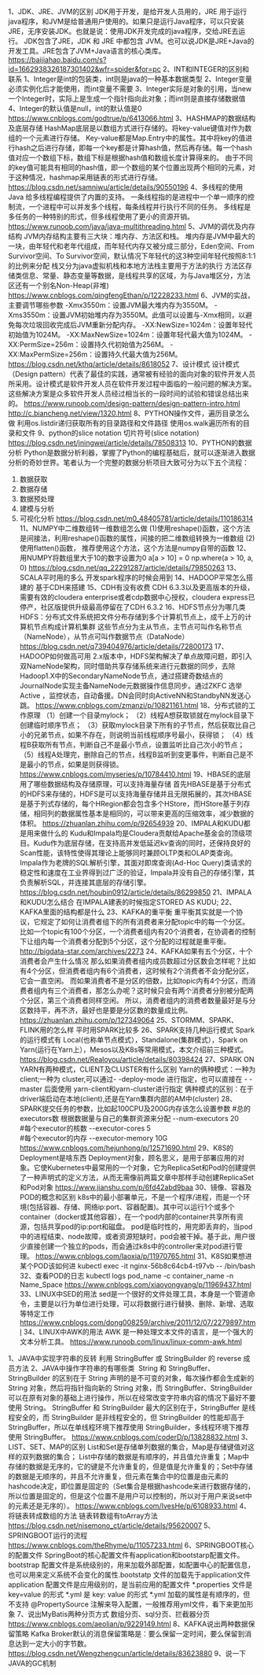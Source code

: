 1、JDK、JRE、JVM的区别 
JDK用于开发，是给开发人员用的，JRE 用于运行java程序，和JVM是给普通用户使用的。如果只是运行Java程序，可以只安装JRE，无序安装JDK。也就是说：使用JDK开发完成的java程序，交给JRE去运行。
JDK包含了JRE，JDK 和 JRE 中都包含 JVM。也可以说JDK是JRE+Java的开发工具。JRE包含了JVM+Java语言的核心类库。
https://baijiahao.baidu.com/s?id=1662938326187301402&wfr=spider&for=pc
2、INT和INTEGER的区别和联系 
1、Integer是int的包装类，int则是java的一种基本数据类型 
2、Integer变量必须实例化后才能使用，而int变量不需要 
3、Integer实际是对象的引用，当new一个Integer时，实际上是生成一个指针指向此对象；而int则是直接存储数据值 
4、Integer的默认值是null，int的默认值是0
https://www.cnblogs.com/godtrue/p/6413066.html
3、HASHMAP的数据结构及底层存储 
HashMap底层是以数组方式进行存储的。将key-value键值对作为数组的一个元素进行存储。
Key-value都是Map.Entry中的属性。其中将key的值进行hash之后进行存储，即每一个key都是计算hash值，然后再存储。每一个hash值对应一个数组下标，数组下标是根据hash值和数组长度计算得来的。
由于不同的key值可能具有相同的hash值，即一个数组的某个位置出现两个相同的元素，对于这种情况，hashmap采用链表的形式进行存储。
https://blog.csdn.net/samniwu/article/details/90550196
4、多线程的使用 
Java 给多线程编程提供了内置的支持。 一条线程指的是进程中一个单一顺序的控制流，一个进程中可以并发多个线程，每条线程并行执行不同的任务。
多线程是多任务的一种特别的形式，但多线程使用了更小的资源开销。
https://www.runoob.com/java/java-multithreading.html
5、JVM的调优及内存结构 
JVM内存结构主要有三大块：堆内存、方法区和栈。
堆内存是JVM中最大的一块，由年轻代和老年代组成，而年轻代内存又被分成三部分，Eden空间、From Survivor空间、To Survivor空间，默认情况下年轻代的这3种空间年轻代按照8:1:1的比例来分配
栈又分为java虚拟机栈和本地方法栈主要用于方法的执行
方法区存储类信息、常量、静态变量等数据，是线程共享的区域，为与Java堆区分，方法区还有一个别名Non-Heap(非堆)
https://www.cnblogs.com/qingfengEthan/p/12228233.html
6、JVM的实战，主要调节哪些参数 
-Xmx3550m：设置JVM最大堆内存为3550M。
-Xms3550m：设置JVM初始堆内存为3550M。此值可以设置与-Xmx相同，以避免每次垃圾回收完成后JVM重新分配内存。
-XX:NewSize=1024m：设置年轻代初始值为1024M。
-XX:MaxNewSize=1024m：设置年轻代最大值为1024M。
-XX:PermSize=256m：设置持久代初始值为256M。
-XX:MaxPermSize=256m：设置持久代最大值为256M。
https://blog.csdn.net/kthq/article/details/8618052
7、设计模式 
设计模式（Design pattern）代表了最佳的实践，通常被有经验的面向对象的软件开发人员所采用。设计模式是软件开发人员在软件开发过程中面临的一般问题的解决方案。这些解决方案是众多软件开发人员经过相当长的一段时间的试验和错误总结出来的。
https://www.runoob.com/design-pattern/design-pattern-intro.html
http://c.biancheng.net/view/1320.html
8、PYTHON操作文件，遍历目录怎么做 
利用os.listdir递归获取所有的目录路径和文件路径
使用os.walk遍历所有的目录和文件
9、python的slice notation 
切片符号(slice notation)
https://blog.csdn.net/jningwei/article/details/78508313
10、PYTHON的数据分析 
Python是数据分析利器，掌握了Python的编程基础后，就可以逐渐进入数据分析的奇妙世界。笔者认为一个完整的数据分析项目大致可分为以下五个流程：
1. 数据获取
2. 数据存储
3. 数据预处理
4. 建模与分析
5. 可视化分析
https://blog.csdn.net/m0_48405781/article/details/110186314
11、NUMPY中二维数组转一维数组怎么做 
(1)使用reshape()函数，这个方法是间接法，利用reshape()函数的属性，间接的把二维数组转换为一维数组
(2)使用flatten()函数， 推荐使用这个方法，这个方法是numpy自带的函数
12、用NUMPY将数组里大于10的数字设置为0 
a[a > 10] = 0
np.where(a > 10, a, 0)
https://blog.csdn.net/qq_22291287/article/details/79850263
13、SCALA平时用的多么 
开发spark程序的时候会用到
14、HADOOP平常怎么搭建的 
基于CDH来搭建
15、CDH有没有收费 
CDH 6.3.3以及更高版本的升级，需要有效的cloudera enterprise或者cdp数据中心授权，cloudera express已停产，社区版提供升级最高停留在了CDH 6.3.2
16、HDFS节点分为哪几类 
HDFS：分布式文件系统把文件分布存储到多个计算机节点上，成千上万的计算机节点构成计算机集群
这些节点分为主从节点，主节点可叫作名称节点（NameNode），从节点可叫作数据节点（DataNode）
https://blog.csdn.net/q739404976/article/details/72800173
17、HADOOP如何做高可用 
2.x版本中，HDFS架构解决了单点故障问题，即引入双NameNode架构，同时借助共享存储系统来进行元数据的同步，去除Hadoop1.X中的SecondaryNameNode节点，通过搭建奇数结点的JournalNode实现主备NameNode元数据操作信息同步。通过ZKFC 选举Active ，监控状态，自动备援。DN会同时向ActiveNN和StandbyNN发送心跳。
https://www.cnblogs.com/zmanzi/p/10821161.html
18、分布式锁的工作原理 
（1）创建一个目录mylock；
（2）线程A想获取锁就在mylock目录下创建临时顺序节点；
（3）获取mylock目录下所有的子节点，然后获取比自己小的兄弟节点，如果不存在，则说明当前线程顺序号最小，获得锁；
（4）线程B获取所有节点，判断自己不是最小节点，设置监听比自己次小的节点；
（5）线程A处理完，删除自己的节点，线程B监听到变更事件，判断自己是不是最小的节点，如果是则获得锁。
https://www.cnblogs.com/myseries/p/10784410.html
19、HBASE的底层用了哪些数据结构及存储原理，可以支持海量存储 
首先HBASE是基于分布式的HDFS来存储的，HDFS是可以支持海量存储并且无限拓展的，其次HBASE是基于列式存储的，每个HRegion都会包含多个HStore，而HStore基于列存储，相同列的数据属性基本是相同的，可以带来更高的压缩效率，减少数据的体积。
https://zhuanlan.zhihu.com/p/92654939
20、IMPALA和KUDU都是用来做什么的 
Kudu和Impala均是Cloudera贡献给Apache基金会的顶级项目。Kudu作为底层存储，在支持高并发低延迟kv查询的同时，还保持良好的Scan性能，该特性使得其理论上能够同时兼顾OLTP类和OLAP类查询。Impala作为老牌的SQL解析引擎，其面对即席查询(Ad-Hoc Query)类请求的稳定性和速度在工业界得到过广泛的验证，Impala并没有自己的存储引擎，其负责解析SQL，并连接其底层的存储引擎。
https://blog.csdn.net/houbin0912/article/details/86299850
21、IMPALA和KUDU怎么结合 
在IMPALA建表的时候指定STORED AS KUDU;
22、KAFKA里面的结构都是什么 
23、KAFKA的重平衡
重平衡其实就是一个协议，它规定了如何让消费者组下的所有消费者来分配topic中的每一个分区。比如一个topic有100个分区，一个消费者组内有20个消费者，在协调者的控制下让组内每一个消费者分配到5个分区，这个分配的过程就是重平衡。
http://bigdata-star.com/archives/2273 
24、KAFKA如果有五个分区，十个消费者会产生什么情况 
那么如果消费者组内成员数超过分区数会怎样呢？比如有4个分区，但消费者组内有6个消费者，这时候有2个消费者不会分配分区，它会一直空闲。
而如果消费者不是分区的倍数，比如topic内有4个分区，而消费者组内有三个消费者，那怎么办呢？这时候只会有两个消费者分别被分配两个分区，第三个消费者同样空闲。
所以，消费者组内的消费者数量最好是与分区数持平，再不济，最好也是要是分区数的数量成比例。
https://zhuanlan.zhihu.com/p/127349064
25、STORMM、SPARK、FLINK用的怎么样 
平时用SPARK比较多
26、SPARK支持几种运行模式 
Spark 的运行模式有 Local(也称单节点模式），Standalone(集群模式），Spark on Yarn(运行在Yarn上），Mesos以及K8s等常用模式，本文介绍前三种模式。
https://blog.csdn.net/Realoyou/article/details/80398424
27、SPARK ON YARN有两种模式，CLIENT及CLUSTER有什么区别 
Yarn的俩种模式：一种为 client;一种为 cluster,可以通过- -deploy-mode 进行指定，也可以直接在 - -master 后面使用 yarn-client和yarn-cluster进行指定
俩种模式的区别：在于driver端启动在本地(client),还是在Yarn集群内部的AM中(cluster)
28、SPARK提交任务的参数，比如起100CPU及200G内存该怎么设置参数
#总的executors数 根据数据量与自己的集群资源来分配
--num-executors 20 \
#每个executor的核数
--executor-cores 5 \
#每个executor的内存
--executor-memory 10G \
https://www.cnblogs.com/hejunhong/p/12571690.html
29、K8S的Deployment是啥东西 
Deployment对象，顾名思义，是用于部署应用的对象。它使Kubernetes中最常用的一个对象，它为ReplicaSet和Pod的创建提供了一种声明式的定义方法，从而无需像前两篇文章中那样手动创建ReplicaSet和Pod对象
https://www.jianshu.com/p/6fd42abd9baa
30、镜像、容器及POD的概念和区别 
k8s中的最小部署单元，不是一个程序/进程，而是一个环境(包括容器、存储、网络ip:port、容器配置)。其中可以运行1个或多个container（docker或其他容器），在一个pod内部的container共享所有资源，包括共享pod的ip:port和磁盘。
pod是临时性的，用完即丢弃的，当pod中的进程结束、node故障，或者资源短缺时，pod会被干掉。基于此，用户很少直接创建一个独立的pods，而会通过k8s中的controller来对pod进行管理。
https://www.cnblogs.com/laoxia/p/11970765.html
31、K8S如果想进某个POD该如何进
kubectl exec -it nginx-56b8c64cb4-t97vb -- /bin/bash 
32、查看POD的日志 
kubectl logs pod_name -c container_name -n Name_Space
https://www.cnblogs.com/xiaoyongyang/p/11969437.html
33、LINUX中SED的用法 
sed是一个很好的文件处理工具，本身是一个管道命令，主要是以行为单位进行处理，可以将数据行进行替换、删除、新增、选取等特定工作
https://www.cnblogs.com/dong008259/archive/2011/12/07/2279897.html
34、LINUX中AWK的用法
AWK 是一种处理文本文件的语言，是一个强大的文本分析工具。
https://www.runoob.com/linux/linux-comm-awk.html





1、JAVA中实现字符串的反转
利用 StringBuffer 或 StringBuilder 的 reverse 成员方法
2、JAVA中操作字符串的有哪些类
​	String 和 StringBuffer、StringBuilder 的区别在于 String 声明的是不可变的对象，每次操作都会生成新的 String 对象，然后将指针指向新的 String 对象，而 StringBuffer、StringBuilder 可以在原有对象的基础上进行操作，所以在经常改变字符串内容的情况下最好不要使用 String。
StringBuffer 和 StringBuilder 最大的区别在于，StringBuffer 是线程安全的，而 StringBuilder 是非线程安全的，但 StringBuilder 的性能却高于 StringBuffer，所以在单线程环境下推荐使用 StringBuilder，多线程环境下推荐使用 StringBuffer。
https://www.cnblogs.com/coderD/p/13828832.html
3、LIST、SET、MAP的区别
List和Set是存储单列数据的集合，Map是存储键值对这样的双列数据的集合；
List中存储的数据是有顺序的，并且值允许重复；Map中存储的数据是无序的，它的键是不允许重复的，但是值是允许重复的；Set中存储的数据是无顺序的，并且不允许重复，但元素在集合中的位置是由元素的hashcode决定，即位置是固定的（Set集合是根据hashcode来进行数据存储的，所以位置是固定的，但是这个位置不是用户可以控制的，所以对于用户来说set中的元素还是无序的）。
https://www.cnblogs.com/IvesHe/p/6108933.html
4、将链表转成数组的方法
链表转数组有toArray方法
https://blog.csdn.net/nisemono_ct/article/details/95620007
5、SPRINGBOOT运行的流程
https://www.cnblogs.com/theRhyme/p/11057233.html
6、SPRINGBOOT核心的配置文件
SpringBoot的核心配置文件有application和bootstarp配置文件。
bootstrap 配置文件是系统级别的，用来加载外部配置，如配置中心的配置信息，也可以用来定义系统不会变化的属性.bootstatp 文件的加载先于application文件
application 配置文件是应用级别的，是当前应用的配置文件
*.properties 文件是 key=value 的形式
*.yml 是 key: value 的形式
*.yml 加载的属性是有顺序的，但不支持 @PropertySource 注解来导入配置，一般推荐用yml文件，看下来更加形象
7、说出MyBatis两种分页方式
数组分页、sql分页、拦截器分页
https://www.cnblogs.com/aeolian/p/9229149.html
8、KAFKA说出两种数据保留策略
Kafka Broker默认的消息保留策略是：要么保留一定时间，要么保留到消息达到一定大小的字节数。
https://blog.csdn.net/Wengzhengcun/article/details/83623880
9、说一下JAVA的GC机制